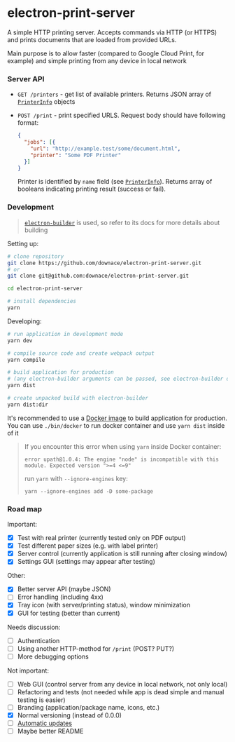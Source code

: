 # electron-print-server
A simple HTTP printing server.
Accepts commands via HTTP (or HTTPS) and prints documents that are loaded from provided URLs.

Main purpose is to allow faster (compared to Google Cloud Print, for example)
and simple printing from any device in local network

### Server API

- `GET /printers` - get list of available printers. Returns JSON array of
[`PrinterInfo`](https://electronjs.org/docs/api/structures/printer-info) objects

- `POST /print` - print specified URLS. Request body should have following format:

    ```json
    {
      "jobs": [{
        "url": "http://example.test/some/document.html",
        "printer": "Some PDF Printer"
      }]
    }
    ```
    Printer is identified by `name` field
    (see [`PrinterInfo`](https://electronjs.org/docs/api/structures/printer-info)).
    Returns array of booleans indicating printing result (success or fail).

### Development

> [`electron-builder`](https://www.electron.build) is used, so refer to its docs for more details about building

Setting up:

```bash
# clone repository
git clone https://github.com/downace/electron-print-server.git
# or
git clone git@github.com:downace/electron-print-server.git

cd electron-print-server

# install dependencies
yarn
```

Developing:

```bash
# run application in development mode
yarn dev

# compile source code and create webpack output
yarn compile

# build application for production
# (any electron-builder arguments can be passed, see electron-builder docs for details)
yarn dist

# create unpacked build with electron-builder
yarn dist:dir
```

It's recommended to use a [Docker image](https://www.electron.build/multi-platform-build#docker)
to build application for production. You can use `./bin/docker` to run docker container
and use `yarn dist` inside of it

> If you encounter this error when using `yarn` inside Docker container:
>
> ```
> error upath@1.0.4: The engine "node" is incompatible with this module. Expected version ">=4 <=9"
> ```
>
> run `yarn` with `--ignore-engines` key:
>
> ```
> yarn --ignore-engines add -D some-package
> ```

### Road map

Important:

- [x] Test with real printer (currently tested only on PDF output)
- [x] Test different paper sizes (e.g. with label printer)
- [x] Server control (currently application is still running after closing window)
- [x] Settings GUI (settings may appear after testing)

Other:

- [x] Better server API (maybe JSON)
- [ ] Error handling (including 4xx)
- [x] Tray icon (with server/printing status), window minimization
- [x] GUI for testing (better than current)

Needs discussion:

- [ ] Authentication
- [ ] Using another HTTP-method for `/print` (POST? PUT?)
- [ ] More debugging options

Not important:

- [ ] Web GUI (control server from any device in local network, not only local)
- [ ] Refactoring and tests (not needed while app is dead simple and manual testing is easier)
- [ ] Branding (application/package name, icons, etc.)
- [x] Normal versioning (instead of 0.0.0)
- [ ] [Automatic updates](https://electronjs.org/docs/tutorial/updates)
- [ ] Maybe better README
